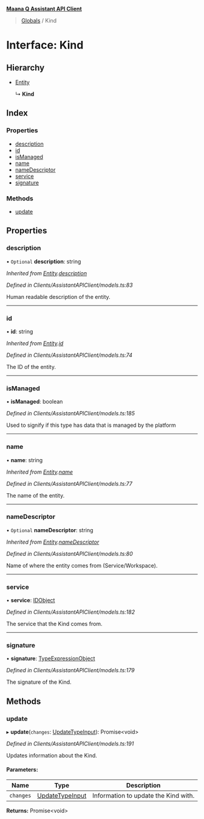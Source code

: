 **[Maana Q Assistant API Client](../README.md)**

> [Globals](../README.md) / Kind

# Interface: Kind

## Hierarchy

* [Entity](entity.md)

  ↳ **Kind**

## Index

### Properties

* [description](kind.md#description)
* [id](kind.md#id)
* [isManaged](kind.md#ismanaged)
* [name](kind.md#name)
* [nameDescriptor](kind.md#namedescriptor)
* [service](kind.md#service)
* [signature](kind.md#signature)

### Methods

* [update](kind.md#update)

## Properties

### description

• `Optional` **description**: string

*Inherited from [Entity](entity.md).[description](entity.md#description)*

*Defined in Clients/AssistantAPIClient/models.ts:83*

Human readable description of the entity.

___

### id

•  **id**: string

*Inherited from [Entity](entity.md).[id](entity.md#id)*

*Defined in Clients/AssistantAPIClient/models.ts:74*

The ID of the entity.

___

### isManaged

•  **isManaged**: boolean

*Defined in Clients/AssistantAPIClient/models.ts:185*

Used to signify if this type has data that is managed by the platform

___

### name

•  **name**: string

*Inherited from [Entity](entity.md).[name](entity.md#name)*

*Defined in Clients/AssistantAPIClient/models.ts:77*

The name of the entity.

___

### nameDescriptor

• `Optional` **nameDescriptor**: string

*Inherited from [Entity](entity.md).[nameDescriptor](entity.md#namedescriptor)*

*Defined in Clients/AssistantAPIClient/models.ts:80*

Name of where the entity comes from (Service/Workspace).

___

### service

•  **service**: [IDObject](idobject.md)

*Defined in Clients/AssistantAPIClient/models.ts:182*

The service that the Kind comes from.

___

### signature

•  **signature**: [TypeExpressionObject](../README.md#typeexpressionobject)

*Defined in Clients/AssistantAPIClient/models.ts:179*

The signature of the Kind.

## Methods

### update

▸ **update**(`changes`: [UpdateTypeInput](updatetypeinput.md)): Promise\<void>

*Defined in Clients/AssistantAPIClient/models.ts:191*

Updates information about the Kind.

#### Parameters:

Name | Type | Description |
------ | ------ | ------ |
`changes` | [UpdateTypeInput](updatetypeinput.md) | Information to update the Kind with.  |

**Returns:** Promise\<void>
